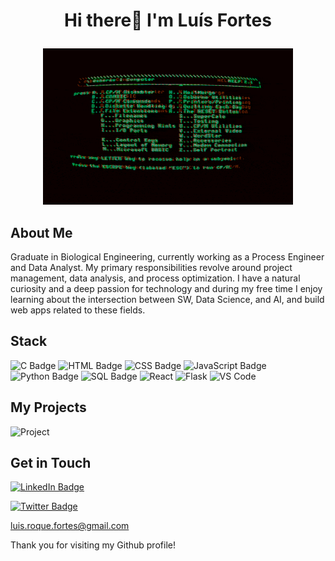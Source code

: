 # <p align="center">Hi there👋 I'm Luís Fortes</p> 
<p align="center">
   <img src="https://github.com/0xfortes/0xFortes/blob/main/EHil.gif" width="400px" height="250px">
</p>

## About Me

Graduate in Biological Engineering, currently working as a Process Engineer and Data Analyst. My primary responsibilities revolve around project management, data analysis, and process optimization. I have a natural curiosity and a deep passion for technology and during my free time I enjoy learning about the intersection between SW, Data Science, and AI, and build web apps related to these fields.

## Stack

![C Badge](https://img.shields.io/badge/-C-A8B9CC?style=flat-square&logo=c&logoColor=white) ![HTML Badge](https://img.shields.io/badge/-HTML-E34F26?style=flat-square&logo=html5&logoColor=white) ![CSS Badge](https://img.shields.io/badge/-CSS-1572B6?style=flat-square&logo=css3&logoColor=white) ![JavaScript Badge](https://img.shields.io/badge/-JavaScript-F7DF1E?style=flat-square&logo=javascript&logoColor=black) ![Python Badge](https://img.shields.io/badge/-Python-3776AB?style=flat-square&logo=python&logoColor=white) ![SQL Badge](https://img.shields.io/badge/-SQL-4479A1?style=flat-square&logo=sql&logoColor=white) ![React](https://img.shields.io/badge/-React-4479A1?style=flat-square&logo=react&logoColor=white) ![Flask](https://img.shields.io/badge/-Flask-4479A1?style=flat-square&logo=flask&logoColor=white) ![VS Code](https://img.shields.io/badge/-VS%20Code-007ACC?style=for-the-badge&logo=visual-studio-code&logoColor=white)




## My Projects



![Project](https://github.com/[YourUsername]/[YourUsername]/blob/main/project.gif "Project")

## Get in Touch

[![LinkedIn Badge](https://img.shields.io/badge/-Luís%20Fortes-blue?style=flat-square&logo=Linkedin&logoColor=white&link=https://www.linkedin.com/in/luis-roque-fortes/)](https://www.linkedin.com/in/luis-roque-fortes)

[![Twitter Badge](https://img.shields.io/badge/-Roque-blue?style=flat-square&logo=twitter&logoColor=white&link=[YourTwitterURL])](https://twitter.com/@graham_pf/)

luis.roque.fortes@gmail.com

Thank you for visiting my Github profile!


